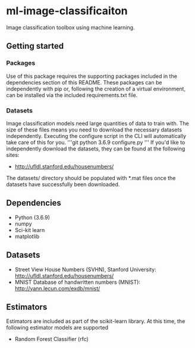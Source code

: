 # ml-image-classificaiton
Image classification toolbox using machine learning.

## Getting started
### Packages
Use of this package requires the supporting packages included in the dependencies section of this README.
These packages can be independently with pip or, following the creation of a virtual environment, can be installed via the included requirements.txt file.
### Datasets
Image classification models need large quantities of data to train with. The size of these files means you need to download the necessary datasets independently.
Executing the configure script in the CLI will automatically take care of this for you.
'''git 
python 3.6.9 configure.py
'''
If you'd like to independently download the datasets, they can be found at the following sites:
- http://ufldl.stanford.edu/housenumbers/

The datasets/ directory should be populated with *.mat files once the datasets have successfully been downloaded.
## Dependencies
- Python (3.6.9)
- numpy
- Sci-kit learn
- matplotlib

## Datasets
- Street View House Numbers (SVHN), Stanford University: http://ufldl.stanford.edu/housenumbers/
- MNIST Database of handwritten numbers (MNIST): http://yann.lecun.com/exdb/mnist/

## Estimators
Estimators are included as part of the scikit-learn library. At this time, the following estimator models are supported
- Random Forest Classifier (rfc)
